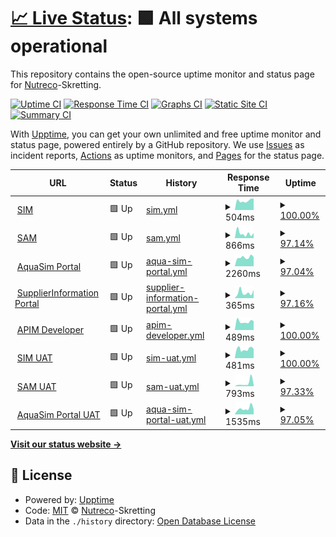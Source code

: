 # [📈 Live Status](https://Nutreco.github.io/uptime-status): <!--live status--> **🟩 All systems operational**

This repository contains the open-source uptime monitor and status page for [Nutreco](https://Nutreco.github.io/uptime-status)-Skretting.

[![Uptime CI](https://github.com/Nutreco/uptime-status/workflows/Uptime%20CI/badge.svg)](https://github.com/Nutreco/uptime-status/actions?query=workflow%3A%22Uptime+CI%22)
[![Response Time CI](https://github.com/Nutreco/uptime-status/workflows/Response%20Time%20CI/badge.svg)](https://github.com/Nutreco/uptime-status/actions?query=workflow%3A%22Response+Time+CI%22)
[![Graphs CI](https://github.com/Nutreco/uptime-status/workflows/Graphs%20CI/badge.svg)](https://github.com/Nutreco/uptime-status/actions?query=workflow%3A%22Graphs+CI%22)
[![Static Site CI](https://github.com/Nutreco/uptime-status/workflows/Static%20Site%20CI/badge.svg)](https://github.com/Nutreco/uptime-status/actions?query=workflow%3A%22Static+Site+CI%22)
[![Summary CI](https://github.com/Nutreco/uptime-status/workflows/Summary%20CI/badge.svg)](https://github.com/Nutreco/uptime-status/actions?query=workflow%3A%22Summary+CI%22)

With [Upptime](https://upptime.js.org), you can get your own unlimited and free uptime monitor and status page, powered entirely by a GitHub repository. We use [Issues](https://github.com/Nutreco/uptime-status/issues) as incident reports, [Actions](https://github.com/Nutreco/uptime-status/actions) as uptime monitors, and [Pages](https://Nutreco.github.io/uptime-status) for the status page.

<!--start: status pages-->
<!-- This summary is generated by Upptime (https://github.com/upptime/upptime) -->
<!-- Do not edit this manually, your changes will be overwritten -->
<!-- prettier-ignore -->
| URL | Status | History | Response Time | Uptime |
| --- | ------ | ------- | ------------- | ------ |
| <img alt="" src="https://icons.duckduckgo.com/ip3/simapi.skretting.com.ico" height="13"> [SIM](https://simapi.skretting.com) | 🟩 Up | [sim.yml](https://github.com/Nutreco/uptime-status/commits/HEAD/history/sim.yml) | <details><summary><img alt="Response time graph" src="./graphs/sim/response-time-week.png" height="20"> 504ms</summary><br><a href="https://Nutreco.github.io/uptime-status/history/sim"><img alt="Response time 509" src="https://img.shields.io/endpoint?url=https%3A%2F%2Fraw.githubusercontent.com%2FNutreco%2Fuptime-status%2FHEAD%2Fapi%2Fsim%2Fresponse-time.json"></a><br><a href="https://Nutreco.github.io/uptime-status/history/sim"><img alt="24-hour response time 499" src="https://img.shields.io/endpoint?url=https%3A%2F%2Fraw.githubusercontent.com%2FNutreco%2Fuptime-status%2FHEAD%2Fapi%2Fsim%2Fresponse-time-day.json"></a><br><a href="https://Nutreco.github.io/uptime-status/history/sim"><img alt="7-day response time 504" src="https://img.shields.io/endpoint?url=https%3A%2F%2Fraw.githubusercontent.com%2FNutreco%2Fuptime-status%2FHEAD%2Fapi%2Fsim%2Fresponse-time-week.json"></a><br><a href="https://Nutreco.github.io/uptime-status/history/sim"><img alt="30-day response time 495" src="https://img.shields.io/endpoint?url=https%3A%2F%2Fraw.githubusercontent.com%2FNutreco%2Fuptime-status%2FHEAD%2Fapi%2Fsim%2Fresponse-time-month.json"></a><br><a href="https://Nutreco.github.io/uptime-status/history/sim"><img alt="1-year response time 509" src="https://img.shields.io/endpoint?url=https%3A%2F%2Fraw.githubusercontent.com%2FNutreco%2Fuptime-status%2FHEAD%2Fapi%2Fsim%2Fresponse-time-year.json"></a></details> | <details><summary><a href="https://Nutreco.github.io/uptime-status/history/sim">100.00%</a></summary><a href="https://Nutreco.github.io/uptime-status/history/sim"><img alt="All-time uptime 99.81%" src="https://img.shields.io/endpoint?url=https%3A%2F%2Fraw.githubusercontent.com%2FNutreco%2Fuptime-status%2FHEAD%2Fapi%2Fsim%2Fuptime.json"></a><br><a href="https://Nutreco.github.io/uptime-status/history/sim"><img alt="24-hour uptime 100.00%" src="https://img.shields.io/endpoint?url=https%3A%2F%2Fraw.githubusercontent.com%2FNutreco%2Fuptime-status%2FHEAD%2Fapi%2Fsim%2Fuptime-day.json"></a><br><a href="https://Nutreco.github.io/uptime-status/history/sim"><img alt="7-day uptime 100.00%" src="https://img.shields.io/endpoint?url=https%3A%2F%2Fraw.githubusercontent.com%2FNutreco%2Fuptime-status%2FHEAD%2Fapi%2Fsim%2Fuptime-week.json"></a><br><a href="https://Nutreco.github.io/uptime-status/history/sim"><img alt="30-day uptime 100.00%" src="https://img.shields.io/endpoint?url=https%3A%2F%2Fraw.githubusercontent.com%2FNutreco%2Fuptime-status%2FHEAD%2Fapi%2Fsim%2Fuptime-month.json"></a><br><a href="https://Nutreco.github.io/uptime-status/history/sim"><img alt="1-year uptime 99.81%" src="https://img.shields.io/endpoint?url=https%3A%2F%2Fraw.githubusercontent.com%2FNutreco%2Fuptime-status%2FHEAD%2Fapi%2Fsim%2Fuptime-year.json"></a></details>
| <img alt="" src="https://icons.duckduckgo.com/ip3/sam.skretting.com.ico" height="13"> [SAM](https://sam.skretting.com) | 🟩 Up | [sam.yml](https://github.com/Nutreco/uptime-status/commits/HEAD/history/sam.yml) | <details><summary><img alt="Response time graph" src="./graphs/sam/response-time-week.png" height="20"> 866ms</summary><br><a href="https://Nutreco.github.io/uptime-status/history/sam"><img alt="Response time 172" src="https://img.shields.io/endpoint?url=https%3A%2F%2Fraw.githubusercontent.com%2FNutreco%2Fuptime-status%2FHEAD%2Fapi%2Fsam%2Fresponse-time.json"></a><br><a href="https://Nutreco.github.io/uptime-status/history/sam"><img alt="24-hour response time 1996" src="https://img.shields.io/endpoint?url=https%3A%2F%2Fraw.githubusercontent.com%2FNutreco%2Fuptime-status%2FHEAD%2Fapi%2Fsam%2Fresponse-time-day.json"></a><br><a href="https://Nutreco.github.io/uptime-status/history/sam"><img alt="7-day response time 866" src="https://img.shields.io/endpoint?url=https%3A%2F%2Fraw.githubusercontent.com%2FNutreco%2Fuptime-status%2FHEAD%2Fapi%2Fsam%2Fresponse-time-week.json"></a><br><a href="https://Nutreco.github.io/uptime-status/history/sam"><img alt="30-day response time 385" src="https://img.shields.io/endpoint?url=https%3A%2F%2Fraw.githubusercontent.com%2FNutreco%2Fuptime-status%2FHEAD%2Fapi%2Fsam%2Fresponse-time-month.json"></a><br><a href="https://Nutreco.github.io/uptime-status/history/sam"><img alt="1-year response time 192" src="https://img.shields.io/endpoint?url=https%3A%2F%2Fraw.githubusercontent.com%2FNutreco%2Fuptime-status%2FHEAD%2Fapi%2Fsam%2Fresponse-time-year.json"></a></details> | <details><summary><a href="https://Nutreco.github.io/uptime-status/history/sam">97.14%</a></summary><a href="https://Nutreco.github.io/uptime-status/history/sam"><img alt="All-time uptime 99.87%" src="https://img.shields.io/endpoint?url=https%3A%2F%2Fraw.githubusercontent.com%2FNutreco%2Fuptime-status%2FHEAD%2Fapi%2Fsam%2Fuptime.json"></a><br><a href="https://Nutreco.github.io/uptime-status/history/sam"><img alt="24-hour uptime 79.98%" src="https://img.shields.io/endpoint?url=https%3A%2F%2Fraw.githubusercontent.com%2FNutreco%2Fuptime-status%2FHEAD%2Fapi%2Fsam%2Fuptime-day.json"></a><br><a href="https://Nutreco.github.io/uptime-status/history/sam"><img alt="7-day uptime 97.14%" src="https://img.shields.io/endpoint?url=https%3A%2F%2Fraw.githubusercontent.com%2FNutreco%2Fuptime-status%2FHEAD%2Fapi%2Fsam%2Fuptime-week.json"></a><br><a href="https://Nutreco.github.io/uptime-status/history/sam"><img alt="30-day uptime 99.34%" src="https://img.shields.io/endpoint?url=https%3A%2F%2Fraw.githubusercontent.com%2FNutreco%2Fuptime-status%2FHEAD%2Fapi%2Fsam%2Fuptime-month.json"></a><br><a href="https://Nutreco.github.io/uptime-status/history/sam"><img alt="1-year uptime 99.67%" src="https://img.shields.io/endpoint?url=https%3A%2F%2Fraw.githubusercontent.com%2FNutreco%2Fuptime-status%2FHEAD%2Fapi%2Fsam%2Fuptime-year.json"></a></details>
| <img alt="" src="https://icons.duckduckgo.com/ip3/aquasim.skretting.com.ico" height="13"> [AquaSim Portal](https://aquasim.skretting.com) | 🟩 Up | [aqua-sim-portal.yml](https://github.com/Nutreco/uptime-status/commits/HEAD/history/aqua-sim-portal.yml) | <details><summary><img alt="Response time graph" src="./graphs/aqua-sim-portal/response-time-week.png" height="20"> 2260ms</summary><br><a href="https://Nutreco.github.io/uptime-status/history/aqua-sim-portal"><img alt="Response time 687" src="https://img.shields.io/endpoint?url=https%3A%2F%2Fraw.githubusercontent.com%2FNutreco%2Fuptime-status%2FHEAD%2Fapi%2Faqua-sim-portal%2Fresponse-time.json"></a><br><a href="https://Nutreco.github.io/uptime-status/history/aqua-sim-portal"><img alt="24-hour response time 4289" src="https://img.shields.io/endpoint?url=https%3A%2F%2Fraw.githubusercontent.com%2FNutreco%2Fuptime-status%2FHEAD%2Fapi%2Faqua-sim-portal%2Fresponse-time-day.json"></a><br><a href="https://Nutreco.github.io/uptime-status/history/aqua-sim-portal"><img alt="7-day response time 2260" src="https://img.shields.io/endpoint?url=https%3A%2F%2Fraw.githubusercontent.com%2FNutreco%2Fuptime-status%2FHEAD%2Fapi%2Faqua-sim-portal%2Fresponse-time-week.json"></a><br><a href="https://Nutreco.github.io/uptime-status/history/aqua-sim-portal"><img alt="30-day response time 1265" src="https://img.shields.io/endpoint?url=https%3A%2F%2Fraw.githubusercontent.com%2FNutreco%2Fuptime-status%2FHEAD%2Fapi%2Faqua-sim-portal%2Fresponse-time-month.json"></a><br><a href="https://Nutreco.github.io/uptime-status/history/aqua-sim-portal"><img alt="1-year response time 704" src="https://img.shields.io/endpoint?url=https%3A%2F%2Fraw.githubusercontent.com%2FNutreco%2Fuptime-status%2FHEAD%2Fapi%2Faqua-sim-portal%2Fresponse-time-year.json"></a></details> | <details><summary><a href="https://Nutreco.github.io/uptime-status/history/aqua-sim-portal">97.04%</a></summary><a href="https://Nutreco.github.io/uptime-status/history/aqua-sim-portal"><img alt="All-time uptime 99.84%" src="https://img.shields.io/endpoint?url=https%3A%2F%2Fraw.githubusercontent.com%2FNutreco%2Fuptime-status%2FHEAD%2Fapi%2Faqua-sim-portal%2Fuptime.json"></a><br><a href="https://Nutreco.github.io/uptime-status/history/aqua-sim-portal"><img alt="24-hour uptime 79.27%" src="https://img.shields.io/endpoint?url=https%3A%2F%2Fraw.githubusercontent.com%2FNutreco%2Fuptime-status%2FHEAD%2Fapi%2Faqua-sim-portal%2Fuptime-day.json"></a><br><a href="https://Nutreco.github.io/uptime-status/history/aqua-sim-portal"><img alt="7-day uptime 97.04%" src="https://img.shields.io/endpoint?url=https%3A%2F%2Fraw.githubusercontent.com%2FNutreco%2Fuptime-status%2FHEAD%2Fapi%2Faqua-sim-portal%2Fuptime-week.json"></a><br><a href="https://Nutreco.github.io/uptime-status/history/aqua-sim-portal"><img alt="30-day uptime 99.32%" src="https://img.shields.io/endpoint?url=https%3A%2F%2Fraw.githubusercontent.com%2FNutreco%2Fuptime-status%2FHEAD%2Fapi%2Faqua-sim-portal%2Fuptime-month.json"></a><br><a href="https://Nutreco.github.io/uptime-status/history/aqua-sim-portal"><img alt="1-year uptime 99.66%" src="https://img.shields.io/endpoint?url=https%3A%2F%2Fraw.githubusercontent.com%2FNutreco%2Fuptime-status%2FHEAD%2Fapi%2Faqua-sim-portal%2Fuptime-year.json"></a></details>
| <img alt="" src="https://icons.duckduckgo.com/ip3/supplierinformation.skretting.com.ico" height="13"> [SupplierInformation Portal](https://supplierinformation.skretting.com) | 🟩 Up | [supplier-information-portal.yml](https://github.com/Nutreco/uptime-status/commits/HEAD/history/supplier-information-portal.yml) | <details><summary><img alt="Response time graph" src="./graphs/supplier-information-portal/response-time-week.png" height="20"> 365ms</summary><br><a href="https://Nutreco.github.io/uptime-status/history/supplier-information-portal"><img alt="Response time 167" src="https://img.shields.io/endpoint?url=https%3A%2F%2Fraw.githubusercontent.com%2FNutreco%2Fuptime-status%2FHEAD%2Fapi%2Fsupplier-information-portal%2Fresponse-time.json"></a><br><a href="https://Nutreco.github.io/uptime-status/history/supplier-information-portal"><img alt="24-hour response time 666" src="https://img.shields.io/endpoint?url=https%3A%2F%2Fraw.githubusercontent.com%2FNutreco%2Fuptime-status%2FHEAD%2Fapi%2Fsupplier-information-portal%2Fresponse-time-day.json"></a><br><a href="https://Nutreco.github.io/uptime-status/history/supplier-information-portal"><img alt="7-day response time 365" src="https://img.shields.io/endpoint?url=https%3A%2F%2Fraw.githubusercontent.com%2FNutreco%2Fuptime-status%2FHEAD%2Fapi%2Fsupplier-information-portal%2Fresponse-time-week.json"></a><br><a href="https://Nutreco.github.io/uptime-status/history/supplier-information-portal"><img alt="30-day response time 182" src="https://img.shields.io/endpoint?url=https%3A%2F%2Fraw.githubusercontent.com%2FNutreco%2Fuptime-status%2FHEAD%2Fapi%2Fsupplier-information-portal%2Fresponse-time-month.json"></a><br><a href="https://Nutreco.github.io/uptime-status/history/supplier-information-portal"><img alt="1-year response time 167" src="https://img.shields.io/endpoint?url=https%3A%2F%2Fraw.githubusercontent.com%2FNutreco%2Fuptime-status%2FHEAD%2Fapi%2Fsupplier-information-portal%2Fresponse-time-year.json"></a></details> | <details><summary><a href="https://Nutreco.github.io/uptime-status/history/supplier-information-portal">97.16%</a></summary><a href="https://Nutreco.github.io/uptime-status/history/supplier-information-portal"><img alt="All-time uptime 99.76%" src="https://img.shields.io/endpoint?url=https%3A%2F%2Fraw.githubusercontent.com%2FNutreco%2Fuptime-status%2FHEAD%2Fapi%2Fsupplier-information-portal%2Fuptime.json"></a><br><a href="https://Nutreco.github.io/uptime-status/history/supplier-information-portal"><img alt="24-hour uptime 80.14%" src="https://img.shields.io/endpoint?url=https%3A%2F%2Fraw.githubusercontent.com%2FNutreco%2Fuptime-status%2FHEAD%2Fapi%2Fsupplier-information-portal%2Fuptime-day.json"></a><br><a href="https://Nutreco.github.io/uptime-status/history/supplier-information-portal"><img alt="7-day uptime 97.16%" src="https://img.shields.io/endpoint?url=https%3A%2F%2Fraw.githubusercontent.com%2FNutreco%2Fuptime-status%2FHEAD%2Fapi%2Fsupplier-information-portal%2Fuptime-week.json"></a><br><a href="https://Nutreco.github.io/uptime-status/history/supplier-information-portal"><img alt="30-day uptime 99.35%" src="https://img.shields.io/endpoint?url=https%3A%2F%2Fraw.githubusercontent.com%2FNutreco%2Fuptime-status%2FHEAD%2Fapi%2Fsupplier-information-portal%2Fuptime-month.json"></a><br><a href="https://Nutreco.github.io/uptime-status/history/supplier-information-portal"><img alt="1-year uptime 99.76%" src="https://img.shields.io/endpoint?url=https%3A%2F%2Fraw.githubusercontent.com%2FNutreco%2Fuptime-status%2FHEAD%2Fapi%2Fsupplier-information-portal%2Fuptime-year.json"></a></details>
| <img alt="" src="https://icons.duckduckgo.com/ip3/apim-developer.skretting.com.ico" height="13"> [APIM Developer](https://apim-developer.skretting.com) | 🟩 Up | [apim-developer.yml](https://github.com/Nutreco/uptime-status/commits/HEAD/history/apim-developer.yml) | <details><summary><img alt="Response time graph" src="./graphs/apim-developer/response-time-week.png" height="20"> 489ms</summary><br><a href="https://Nutreco.github.io/uptime-status/history/apim-developer"><img alt="Response time 592" src="https://img.shields.io/endpoint?url=https%3A%2F%2Fraw.githubusercontent.com%2FNutreco%2Fuptime-status%2FHEAD%2Fapi%2Fapim-developer%2Fresponse-time.json"></a><br><a href="https://Nutreco.github.io/uptime-status/history/apim-developer"><img alt="24-hour response time 450" src="https://img.shields.io/endpoint?url=https%3A%2F%2Fraw.githubusercontent.com%2FNutreco%2Fuptime-status%2FHEAD%2Fapi%2Fapim-developer%2Fresponse-time-day.json"></a><br><a href="https://Nutreco.github.io/uptime-status/history/apim-developer"><img alt="7-day response time 489" src="https://img.shields.io/endpoint?url=https%3A%2F%2Fraw.githubusercontent.com%2FNutreco%2Fuptime-status%2FHEAD%2Fapi%2Fapim-developer%2Fresponse-time-week.json"></a><br><a href="https://Nutreco.github.io/uptime-status/history/apim-developer"><img alt="30-day response time 511" src="https://img.shields.io/endpoint?url=https%3A%2F%2Fraw.githubusercontent.com%2FNutreco%2Fuptime-status%2FHEAD%2Fapi%2Fapim-developer%2Fresponse-time-month.json"></a><br><a href="https://Nutreco.github.io/uptime-status/history/apim-developer"><img alt="1-year response time 571" src="https://img.shields.io/endpoint?url=https%3A%2F%2Fraw.githubusercontent.com%2FNutreco%2Fuptime-status%2FHEAD%2Fapi%2Fapim-developer%2Fresponse-time-year.json"></a></details> | <details><summary><a href="https://Nutreco.github.io/uptime-status/history/apim-developer">100.00%</a></summary><a href="https://Nutreco.github.io/uptime-status/history/apim-developer"><img alt="All-time uptime 99.94%" src="https://img.shields.io/endpoint?url=https%3A%2F%2Fraw.githubusercontent.com%2FNutreco%2Fuptime-status%2FHEAD%2Fapi%2Fapim-developer%2Fuptime.json"></a><br><a href="https://Nutreco.github.io/uptime-status/history/apim-developer"><img alt="24-hour uptime 100.00%" src="https://img.shields.io/endpoint?url=https%3A%2F%2Fraw.githubusercontent.com%2FNutreco%2Fuptime-status%2FHEAD%2Fapi%2Fapim-developer%2Fuptime-day.json"></a><br><a href="https://Nutreco.github.io/uptime-status/history/apim-developer"><img alt="7-day uptime 100.00%" src="https://img.shields.io/endpoint?url=https%3A%2F%2Fraw.githubusercontent.com%2FNutreco%2Fuptime-status%2FHEAD%2Fapi%2Fapim-developer%2Fuptime-week.json"></a><br><a href="https://Nutreco.github.io/uptime-status/history/apim-developer"><img alt="30-day uptime 100.00%" src="https://img.shields.io/endpoint?url=https%3A%2F%2Fraw.githubusercontent.com%2FNutreco%2Fuptime-status%2FHEAD%2Fapi%2Fapim-developer%2Fuptime-month.json"></a><br><a href="https://Nutreco.github.io/uptime-status/history/apim-developer"><img alt="1-year uptime 99.84%" src="https://img.shields.io/endpoint?url=https%3A%2F%2Fraw.githubusercontent.com%2FNutreco%2Fuptime-status%2FHEAD%2Fapi%2Fapim-developer%2Fuptime-year.json"></a></details>
| <img alt="" src="https://icons.duckduckgo.com/ip3/simapiuat.skretting.com.ico" height="13"> [SIM UAT](https://simapiuat.skretting.com) | 🟩 Up | [sim-uat.yml](https://github.com/Nutreco/uptime-status/commits/HEAD/history/sim-uat.yml) | <details><summary><img alt="Response time graph" src="./graphs/sim-uat/response-time-week.png" height="20"> 481ms</summary><br><a href="https://Nutreco.github.io/uptime-status/history/sim-uat"><img alt="Response time 479" src="https://img.shields.io/endpoint?url=https%3A%2F%2Fraw.githubusercontent.com%2FNutreco%2Fuptime-status%2FHEAD%2Fapi%2Fsim-uat%2Fresponse-time.json"></a><br><a href="https://Nutreco.github.io/uptime-status/history/sim-uat"><img alt="24-hour response time 408" src="https://img.shields.io/endpoint?url=https%3A%2F%2Fraw.githubusercontent.com%2FNutreco%2Fuptime-status%2FHEAD%2Fapi%2Fsim-uat%2Fresponse-time-day.json"></a><br><a href="https://Nutreco.github.io/uptime-status/history/sim-uat"><img alt="7-day response time 481" src="https://img.shields.io/endpoint?url=https%3A%2F%2Fraw.githubusercontent.com%2FNutreco%2Fuptime-status%2FHEAD%2Fapi%2Fsim-uat%2Fresponse-time-week.json"></a><br><a href="https://Nutreco.github.io/uptime-status/history/sim-uat"><img alt="30-day response time 494" src="https://img.shields.io/endpoint?url=https%3A%2F%2Fraw.githubusercontent.com%2FNutreco%2Fuptime-status%2FHEAD%2Fapi%2Fsim-uat%2Fresponse-time-month.json"></a><br><a href="https://Nutreco.github.io/uptime-status/history/sim-uat"><img alt="1-year response time 479" src="https://img.shields.io/endpoint?url=https%3A%2F%2Fraw.githubusercontent.com%2FNutreco%2Fuptime-status%2FHEAD%2Fapi%2Fsim-uat%2Fresponse-time-year.json"></a></details> | <details><summary><a href="https://Nutreco.github.io/uptime-status/history/sim-uat">100.00%</a></summary><a href="https://Nutreco.github.io/uptime-status/history/sim-uat"><img alt="All-time uptime 99.55%" src="https://img.shields.io/endpoint?url=https%3A%2F%2Fraw.githubusercontent.com%2FNutreco%2Fuptime-status%2FHEAD%2Fapi%2Fsim-uat%2Fuptime.json"></a><br><a href="https://Nutreco.github.io/uptime-status/history/sim-uat"><img alt="24-hour uptime 100.00%" src="https://img.shields.io/endpoint?url=https%3A%2F%2Fraw.githubusercontent.com%2FNutreco%2Fuptime-status%2FHEAD%2Fapi%2Fsim-uat%2Fuptime-day.json"></a><br><a href="https://Nutreco.github.io/uptime-status/history/sim-uat"><img alt="7-day uptime 100.00%" src="https://img.shields.io/endpoint?url=https%3A%2F%2Fraw.githubusercontent.com%2FNutreco%2Fuptime-status%2FHEAD%2Fapi%2Fsim-uat%2Fuptime-week.json"></a><br><a href="https://Nutreco.github.io/uptime-status/history/sim-uat"><img alt="30-day uptime 99.97%" src="https://img.shields.io/endpoint?url=https%3A%2F%2Fraw.githubusercontent.com%2FNutreco%2Fuptime-status%2FHEAD%2Fapi%2Fsim-uat%2Fuptime-month.json"></a><br><a href="https://Nutreco.github.io/uptime-status/history/sim-uat"><img alt="1-year uptime 99.55%" src="https://img.shields.io/endpoint?url=https%3A%2F%2Fraw.githubusercontent.com%2FNutreco%2Fuptime-status%2FHEAD%2Fapi%2Fsim-uat%2Fuptime-year.json"></a></details>
| <img alt="" src="https://icons.duckduckgo.com/ip3/samuat.skretting.com.ico" height="13"> [SAM UAT](https://samuat.skretting.com) | 🟩 Up | [sam-uat.yml](https://github.com/Nutreco/uptime-status/commits/HEAD/history/sam-uat.yml) | <details><summary><img alt="Response time graph" src="./graphs/sam-uat/response-time-week.png" height="20"> 793ms</summary><br><a href="https://Nutreco.github.io/uptime-status/history/sam-uat"><img alt="Response time 153" src="https://img.shields.io/endpoint?url=https%3A%2F%2Fraw.githubusercontent.com%2FNutreco%2Fuptime-status%2FHEAD%2Fapi%2Fsam-uat%2Fresponse-time.json"></a><br><a href="https://Nutreco.github.io/uptime-status/history/sam-uat"><img alt="24-hour response time 1263" src="https://img.shields.io/endpoint?url=https%3A%2F%2Fraw.githubusercontent.com%2FNutreco%2Fuptime-status%2FHEAD%2Fapi%2Fsam-uat%2Fresponse-time-day.json"></a><br><a href="https://Nutreco.github.io/uptime-status/history/sam-uat"><img alt="7-day response time 793" src="https://img.shields.io/endpoint?url=https%3A%2F%2Fraw.githubusercontent.com%2FNutreco%2Fuptime-status%2FHEAD%2Fapi%2Fsam-uat%2Fresponse-time-week.json"></a><br><a href="https://Nutreco.github.io/uptime-status/history/sam-uat"><img alt="30-day response time 397" src="https://img.shields.io/endpoint?url=https%3A%2F%2Fraw.githubusercontent.com%2FNutreco%2Fuptime-status%2FHEAD%2Fapi%2Fsam-uat%2Fresponse-time-month.json"></a><br><a href="https://Nutreco.github.io/uptime-status/history/sam-uat"><img alt="1-year response time 162" src="https://img.shields.io/endpoint?url=https%3A%2F%2Fraw.githubusercontent.com%2FNutreco%2Fuptime-status%2FHEAD%2Fapi%2Fsam-uat%2Fresponse-time-year.json"></a></details> | <details><summary><a href="https://Nutreco.github.io/uptime-status/history/sam-uat">97.33%</a></summary><a href="https://Nutreco.github.io/uptime-status/history/sam-uat"><img alt="All-time uptime 99.87%" src="https://img.shields.io/endpoint?url=https%3A%2F%2Fraw.githubusercontent.com%2FNutreco%2Fuptime-status%2FHEAD%2Fapi%2Fsam-uat%2Fuptime.json"></a><br><a href="https://Nutreco.github.io/uptime-status/history/sam-uat"><img alt="24-hour uptime 81.30%" src="https://img.shields.io/endpoint?url=https%3A%2F%2Fraw.githubusercontent.com%2FNutreco%2Fuptime-status%2FHEAD%2Fapi%2Fsam-uat%2Fuptime-day.json"></a><br><a href="https://Nutreco.github.io/uptime-status/history/sam-uat"><img alt="7-day uptime 97.33%" src="https://img.shields.io/endpoint?url=https%3A%2F%2Fraw.githubusercontent.com%2FNutreco%2Fuptime-status%2FHEAD%2Fapi%2Fsam-uat%2Fuptime-week.json"></a><br><a href="https://Nutreco.github.io/uptime-status/history/sam-uat"><img alt="30-day uptime 99.39%" src="https://img.shields.io/endpoint?url=https%3A%2F%2Fraw.githubusercontent.com%2FNutreco%2Fuptime-status%2FHEAD%2Fapi%2Fsam-uat%2Fuptime-month.json"></a><br><a href="https://Nutreco.github.io/uptime-status/history/sam-uat"><img alt="1-year uptime 99.67%" src="https://img.shields.io/endpoint?url=https%3A%2F%2Fraw.githubusercontent.com%2FNutreco%2Fuptime-status%2FHEAD%2Fapi%2Fsam-uat%2Fuptime-year.json"></a></details>
| <img alt="" src="https://icons.duckduckgo.com/ip3/aquasimuat.skretting.com.ico" height="13"> [AquaSim Portal UAT](https://aquasimuat.skretting.com) | 🟩 Up | [aqua-sim-portal-uat.yml](https://github.com/Nutreco/uptime-status/commits/HEAD/history/aqua-sim-portal-uat.yml) | <details><summary><img alt="Response time graph" src="./graphs/aqua-sim-portal-uat/response-time-week.png" height="20"> 1535ms</summary><br><a href="https://Nutreco.github.io/uptime-status/history/aqua-sim-portal-uat"><img alt="Response time 647" src="https://img.shields.io/endpoint?url=https%3A%2F%2Fraw.githubusercontent.com%2FNutreco%2Fuptime-status%2FHEAD%2Fapi%2Faqua-sim-portal-uat%2Fresponse-time.json"></a><br><a href="https://Nutreco.github.io/uptime-status/history/aqua-sim-portal-uat"><img alt="24-hour response time 2847" src="https://img.shields.io/endpoint?url=https%3A%2F%2Fraw.githubusercontent.com%2FNutreco%2Fuptime-status%2FHEAD%2Fapi%2Faqua-sim-portal-uat%2Fresponse-time-day.json"></a><br><a href="https://Nutreco.github.io/uptime-status/history/aqua-sim-portal-uat"><img alt="7-day response time 1535" src="https://img.shields.io/endpoint?url=https%3A%2F%2Fraw.githubusercontent.com%2FNutreco%2Fuptime-status%2FHEAD%2Fapi%2Faqua-sim-portal-uat%2Fresponse-time-week.json"></a><br><a href="https://Nutreco.github.io/uptime-status/history/aqua-sim-portal-uat"><img alt="30-day response time 841" src="https://img.shields.io/endpoint?url=https%3A%2F%2Fraw.githubusercontent.com%2FNutreco%2Fuptime-status%2FHEAD%2Fapi%2Faqua-sim-portal-uat%2Fresponse-time-month.json"></a><br><a href="https://Nutreco.github.io/uptime-status/history/aqua-sim-portal-uat"><img alt="1-year response time 661" src="https://img.shields.io/endpoint?url=https%3A%2F%2Fraw.githubusercontent.com%2FNutreco%2Fuptime-status%2FHEAD%2Fapi%2Faqua-sim-portal-uat%2Fresponse-time-year.json"></a></details> | <details><summary><a href="https://Nutreco.github.io/uptime-status/history/aqua-sim-portal-uat">97.05%</a></summary><a href="https://Nutreco.github.io/uptime-status/history/aqua-sim-portal-uat"><img alt="All-time uptime 99.87%" src="https://img.shields.io/endpoint?url=https%3A%2F%2Fraw.githubusercontent.com%2FNutreco%2Fuptime-status%2FHEAD%2Fapi%2Faqua-sim-portal-uat%2Fuptime.json"></a><br><a href="https://Nutreco.github.io/uptime-status/history/aqua-sim-portal-uat"><img alt="24-hour uptime 79.35%" src="https://img.shields.io/endpoint?url=https%3A%2F%2Fraw.githubusercontent.com%2FNutreco%2Fuptime-status%2FHEAD%2Fapi%2Faqua-sim-portal-uat%2Fuptime-day.json"></a><br><a href="https://Nutreco.github.io/uptime-status/history/aqua-sim-portal-uat"><img alt="7-day uptime 97.05%" src="https://img.shields.io/endpoint?url=https%3A%2F%2Fraw.githubusercontent.com%2FNutreco%2Fuptime-status%2FHEAD%2Fapi%2Faqua-sim-portal-uat%2Fuptime-week.json"></a><br><a href="https://Nutreco.github.io/uptime-status/history/aqua-sim-portal-uat"><img alt="30-day uptime 99.32%" src="https://img.shields.io/endpoint?url=https%3A%2F%2Fraw.githubusercontent.com%2FNutreco%2Fuptime-status%2FHEAD%2Fapi%2Faqua-sim-portal-uat%2Fuptime-month.json"></a><br><a href="https://Nutreco.github.io/uptime-status/history/aqua-sim-portal-uat"><img alt="1-year uptime 99.66%" src="https://img.shields.io/endpoint?url=https%3A%2F%2Fraw.githubusercontent.com%2FNutreco%2Fuptime-status%2FHEAD%2Fapi%2Faqua-sim-portal-uat%2Fuptime-year.json"></a></details>

<!--end: status pages-->

[**Visit our status website →**](https://Nutreco.github.io/uptime-status)

## 📄 License

- Powered by: [Upptime](https://github.com/upptime/upptime)
- Code: [MIT](./LICENSE) © [Nutreco](https://Nutreco.github.io/uptime-status)-Skretting
- Data in the `./history` directory: [Open Database License](https://opendatacommons.org/licenses/odbl/1-0/)
